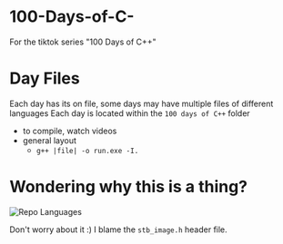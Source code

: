# 100-Days-of-C-

For the tiktok series "100 Days of C++"

# Day Files

Each day has its on file, some days may have multiple files of different languages
Each day is located within the `100 days of C++` folder

- to compile, watch videos
- general layout
  - `g++ |file| -o run.exe -I.`

# Wondering why this is a thing?

![Repo Languages](https://github.com/petthepotat/100-Days-of-C-/tree/main/assets/languages.png)

Don't worry about it :)
I blame the `stb_image.h` header file.
